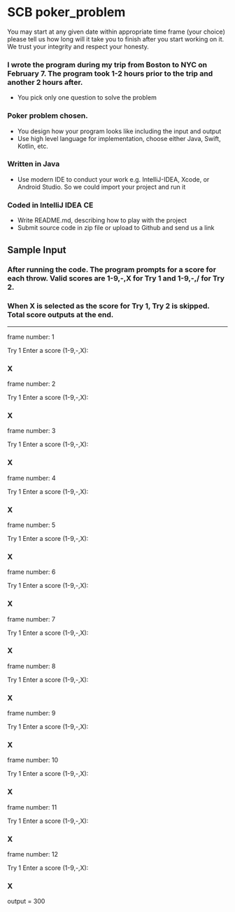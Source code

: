 # SCB poker_problem

You may start at any given date within appropriate time frame (your choice) please tell us how long will it take you to finish after you start working on it. We trust your integrity and respect your honesty.
### I wrote the program during my trip from Boston to NYC on February 7. The program took 1-2 hours prior to the trip and another 2 hours after.
* You pick only one question to solve the problem
### Poker problem chosen.
* You design how your program looks like including the input and output
* Use high level language for implementation, choose either Java, Swift, Kotlin, etc.
### Written in Java
* Use modern IDE to conduct your work e.g. IntelliJ-IDEA, Xcode, or Android Studio. So we could import your project and run it
### Coded in IntelliJ IDEA CE
* Write README.md, describing how to play with the project
* Submit source code in zip file or upload to Github and send us a link



## Sample Input
### After running the code. The program prompts for a score for each throw. Valid scores are 1-9,-,X for Try 1 and 1-9,-,/ for Try 2.
### When X is selected as the score for Try 1, Try 2 is skipped. Total score outputs at the end.
---
frame number: 1

Try 1 Enter a score (1-9,-,X): 

### X

frame number: 2

Try 1 Enter a score (1-9,-,X): 

### X

frame number: 3

Try 1 Enter a score (1-9,-,X): 

### X

frame number: 4

Try 1 Enter a score (1-9,-,X): 

### X

frame number: 5

Try 1 Enter a score (1-9,-,X): 

### X

frame number: 6

Try 1 Enter a score (1-9,-,X): 

### X

frame number: 7

Try 1 Enter a score (1-9,-,X): 

### X

frame number: 8

Try 1 Enter a score (1-9,-,X): 

### X

frame number: 9

Try 1 Enter a score (1-9,-,X): 

### X

frame number: 10

Try 1 Enter a score (1-9,-,X): 

### X

frame number: 11

Try 1 Enter a score (1-9,-,X): 

### X

frame number: 12

Try 1 Enter a score (1-9,-,X): 

### X

output = 300
